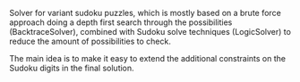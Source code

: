 Solver for variant sudoku puzzles, which is mostly based on a brute force approach doing a depth first search through the possibilities (BacktraceSolver),
combined with Sudoku solve techniques (LogicSolver) to reduce the amount of possibilities to check.

The main idea is to make it easy to extend the additional constraints on the Sudoku digits in the final solution.
